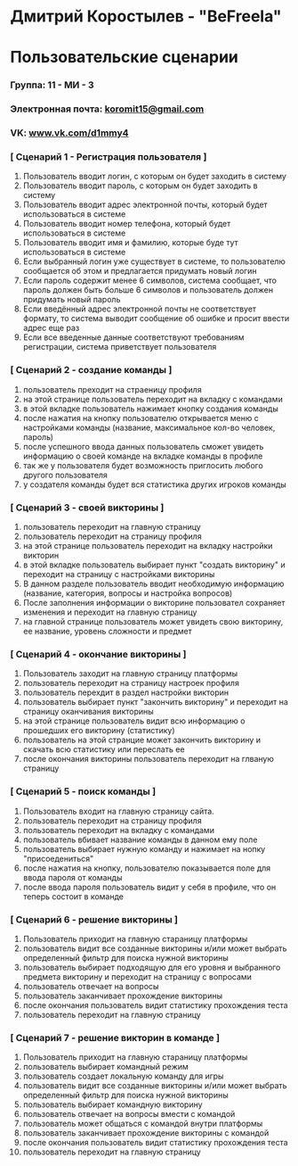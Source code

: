 # Дмитрий Коростылев - "BeFreela"
# Пользовательские сценарии

### Группа: 11 - МИ - 3
### Электронная почта: koromit15@gmail.com
### VK: www.vk.com/d1mmy4


### [ Сценарий 1 - Регистрация пользователя ]

1. Пользователь вводит логин, с которым он будет заходить в систему
2. Пользователь вводит пароль, с которым он будет заходить в систему
3. Пользователь вводит адрес электронной почты, который будет использоваться в системе
4. Пользователь вводит номер телефона, который будет использоваться в системе
5. Пользователь вводит имя и фамилию, которые буде тут использоваться в системе
6. Если выбранный логин уже существует в системе, то пользователю сообщается об этом и предлагается придумать новый логин
7. Если пароль содержит менее 6 символов, система сообщает, что пароль должен быть больше 6 символов и пользователь должен придумать новый пароль
8. Если введённый адрес электронной почты не соответствует формату, то система выводит сообщение об ошибке и просит ввести адрес еще раз
9. Если все введенные данные соответствуют требованиям регистрации, система приветствует пользователя

### [ Сценарий 2 - создание команды ]

1. пользователь преходит на страеницу профиля
2. на этой странице пользователь переходит на вкладку с командами
3. в этой вкладке пользователь нажимает кнопку создания команды
4. после нажатия на кнопку пользователю открывается меню с настройками команды (название, максимальное кол-во человек, пароль)
5. после успешного ввода данных пользователь сможет увидеть информацию о своей команде на вкладке команды в профиле
6. так же у пользователя будет возможность приглосить любого другого пользователя
7. у создателя команды будет вся статистика других игроков команды

### [ Сценарий 3 - своей викторины ]

1. пользователь переходит на главную страницу
2. пользователь переходит на страницу профиля
3. на этой странице пользователь переходит на вкладку настройки викторин
4. в этой вкладке пользователь выбирает пункт "создать викторину" и переходит на страницу с настройками викторины
5. В данном разделе пользователь вводит необходимую информацию (название, категория, вопросы и настройка вопросов)
6. После заполнения информации о викторине пользовател сохраняет изменения и переходит на главную страницу
7. на главной странице пользователь может увидеть свою викторину, ее название, уровень сложности и предмет

### [ Сценарий 4 - окончание викторины ]

1. Пользователь заходит на главную страницу платформы
2. пользователь переходит на страницу настроек профиля
3. пользователь перехдит в раздел настройки викторин
4. пользователь выбирает пункт "закончить викторину" и переходит на страницу оканчивания викторины
5. на этой странице пользователь видит всю информацию о прошедших его викторину (статистику)
6. пользователь на этой странцие может закончить викторину и скачать всю статистику или переслать ее
7. после окончания викторины пользователь переходит на глваную страницу

### [ Сценарий 5 - поиск команды ]

1. Пользователь входит на главную страницу сайта. 
2. пользователь переходит на страницу профиля
3. пользователь переходит на вкладку с командами
4. пользователь вбивает название команды в данном ему поле
5. пользователь выбирает нужную команду и нажимает на нопку "присоедениться"
6. после нажатия на кнопку, пользователю показывается поле для ввода пароля от команды
7. после ввода пароля пользователь видит у себя в профиле, что он теперь состоит в команде

### [ Сценарий 6 - решение викторины ]

1. Пользователь приходит на главную стараницу платформы
2. пользователь видит все созданные викторины и/или может выбрать определенный фильтр для поиска нужной викторины
3. пользователь выбирает подходящую для его уровня и выбранного предмета викторину и переходит на страницу с вопросами
4. пользователь отвечает на вопросы
5. пользователь заканчивает прохождение викторины
6. после окончания пользователь видит статистику прохождения теста
7. пользователь переходит на главную страницу



### [ Сценарий 7 - решение викторин в команде ]

1. Пользователь приходит на главную стараницу платформы
2. пользователь выбирает командный режим
3. пользователь создает локальную команду для игры
4. пользователь видит все созданные викторины и/или может выбрать определенный фильтр для поиска нужной викторины
5. пользователь выбирает командную викторину
6. пользователь отвечает на вопросы вмести с командой
7. пользователь может общаться с командой внутри платформы
8. пользователь заканчивает прохождение викторины с командой
9. после окончания пользователь видит статистику прохождения теста
10. пользователь переходит на главную страницу

